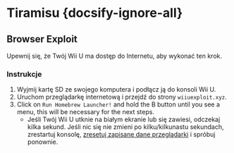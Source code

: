 # Tiramisu {docsify-ignore-all}

## Browser Exploit

Upewnij się, że Twój Wii U ma dostęp do Internetu, aby wykonać ten krok.

### Instrukcje

1. Wyjmij kartę SD ze swojego komputera i podłącz ją do konsoli Wii U.
1. Uruchom przeglądarkę internetową i przejdź do strony `wiiuexploit.xyz`.
1. Click on `Run Homebrew Launcher!` and hold the B button until you see a menu, this will be necessary for the next steps.
    - Jeśli Twój Wii U utknie na białym ekranie lub się zawiesi, odczekaj kilka sekund. Jeśli nic się nie zmieni po kilku/kilkunastu sekundach, zrestartuj konsolę, [zresetuj zapisane dane przeglądarki](https://en-americas-support.nintendo.com/app/answers/detail/a_id/1507/~/how-to-delete-the-internet-browser-history) i spróbuj ponownie.

